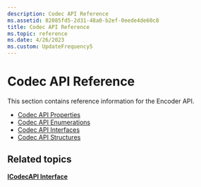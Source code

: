 ```yaml
---
description: Codec API Reference
ms.assetid: 82085fd5-2d31-48a0-b2ef-0eede4de60c8
title: Codec API Reference
ms.topic: reference
ms.date: 4/26/2023
ms.custom: UpdateFrequency5
---
```


# Codec API Reference



This section contains reference information for the Encoder API.

- [Codec API Properties](codec-api-properties.md)
- [Codec API Enumerations](codec-api-enumerations.md)
- [Codec API Interfaces](codec-api-interfaces.md)
- [Codec API Structures](codec-api-structures.md)

## Related topics

[**ICodecAPI Interface**](/windows/desktop/api/Strmif/nn-strmif-icodecapi)

 

 



